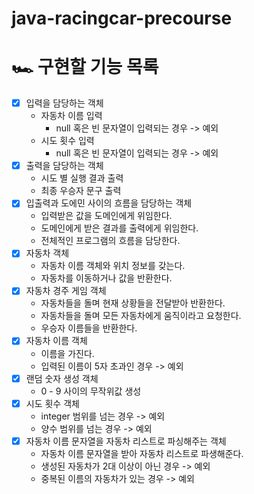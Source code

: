 # java-racingcar-precourse

# 🏎️ 구현할 기능 목록

- [x] 입력을 담당하는 객체
    - 자동차 이름 입력
        - null 혹은 빈 문자열이 입력되는 경우 -> 예외
    - 시도 횟수 입력
        - null 혹은 빈 문자열이 입력되는 경우 -> 예외
- [x] 출력을 담당하는 객체
    - 시도 별 실행 결과 출력
    - 최종 우승자 문구 출력
- [x] 입출력과 도에민 사이의 흐름을 담당하는 객체
    - 입력받은 값을 도메인에게 위임한다.
    - 도메인에게 받은 결과를 출력에게 위임한다.
    - 전체적인 프로그램의 흐름을 담당한다.
- [x] 자동차 객체
    - 자동차 이름 객체와 위치 정보를 갖는다.
    - 자동차를 이동하거나 값을 반환한다.
- [x] 자동차 경주 게임 객체
    - 자동차들을 돌며 현재 상황들을 전달받아 반환한다.
    - 자동차들을 돌며 모든 자동차에게 움직이라고 요청한다.
    - 우승자 이름들을 반환한다.
- [x] 자동차 이름 객체
    - 이름을 가진다.
    - 입력된 이름이 5자 초과인 경우 -> 예외
- [x] 랜덤 숫자 생성 객체
    - 0 - 9 사이의 무작위값 생성
- [x] 시도 횟수 객체
    - integer 범위를 넘는 경우 -> 예외
    - 양수 범위를 넘는 경우 -> 예외
- [x] 자동차 이름 문자열을 자동차 리스트로 파싱해주는 객체
    - 자동차 이름 문자열을 받아 자동차 리스트로 파생해준다.
    - 생성된 자동차가 2대 이상이 아닌 경우 -> 예외
    - 중복된 이름의 자동차가 있는 경우 -> 예외
  
